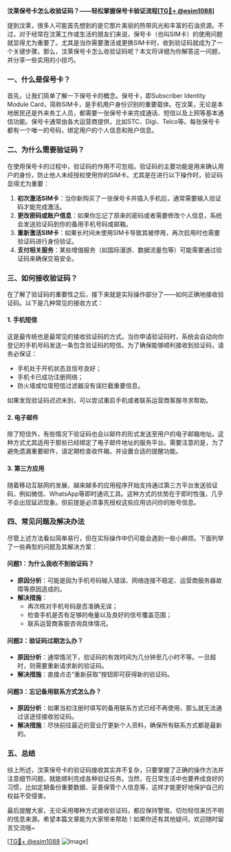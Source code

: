 **汶莱保号卡怎么收验证码？——轻松掌握保号卡验证流程[[TG💪+ @esim1088](https://t.me/s/esim1088)]**

提到汶莱，很多人可能首先想到的是它那片美丽的热带风光和丰富的石油资源。不过，对于经常在汶莱工作或生活的朋友们来说，保号卡（也叫SIM卡）的使用问题就显得尤为重要了。尤其是当你需要激活或更换SIM卡时，收到验证码就成为了一个关键步骤。那么，汶莱保号卡怎么收验证码呢？本文将详细为你解答这一问题，并分享一些实用的小技巧。

### 一、什么是保号卡？

首先，让我们简单了解一下保号卡的概念。保号卡，即Subscriber Identity Module Card，简称SIM卡，是手机用户身份识别的重要载体。在汶莱，无论是本地居民还是外来务工人员，都需要一张保号卡来完成通话、短信以及上网等基本通信功能。保号卡通常由各大运营商提供，比如STC、Digi、Telco等。每张保号卡都有一个唯一的号码，绑定用户的个人信息和账户信息。

### 二、为什么需要验证码？

在使用保号卡的过程中，验证码的作用不可忽视。验证码的主要功能是用来确认用户的身份，防止他人未经授权使用你的SIM卡。尤其是在进行以下操作时，验证码显得尤为重要：

1. **初次激活SIM卡**：当你新购买了一张保号卡并插入手机后，通常需要输入验证码才能完成激活。
2. **更改密码或账户信息**：如果你忘记了原来的密码或者需要修改个人信息，系统会发送验证码到你的备用手机号码或邮箱。
3. **重新激活SIM卡**：如果长时间未使用SIM卡导致其被停用，再次启用时也需要验证码进行身份验证。
4. **支付相关服务**：某些增值服务（如国际漫游、数据流量包等）可能需要通过验证码来确保交易安全。

### 三、如何接收验证码？

在了解了验证码的重要性之后，接下来就是实际操作部分了——如何正确地接收验证码。以下是几种常见的接收方式：

#### 1. 手机短信

这是最传统也是最常见的接收验证码的方式。当你申请验证码时，系统会自动向你登记的手机号码发送一条包含验证码的短信。为了确保能够顺利接收到验证码，请务必保证：

- 手机处于开机状态且信号良好；
- 手机卡已成功注册网络；
- 防火墙或垃圾短信过滤器没有误拦截重要信息。

如果发现验证码迟迟未到，可以尝试重启手机或者联系运营商客服寻求帮助。

#### 2. 电子邮件

除了短信外，有些情况下验证码也会以邮件的形式发送至用户的电子邮箱地址。这种方式尤其适用于那些已经绑定了电子邮件地址的服务平台。需要注意的是，为了避免遗漏重要邮件，请定期检查收件箱，并设置合适的提醒功能。

#### 3. 第三方应用

随着移动互联网的发展，越来越多的应用程序开始支持通过第三方平台发送验证码，例如微信、WhatsApp等即时通讯工具。这种方式的优势在于即时性强，几乎不会出现延迟现象。但前提是必须事先授权这些应用访问你的账号信息。

### 四、常见问题及解决办法

尽管上述方法看似简单易行，但在实际操作中仍可能会遇到一些小麻烦。下面列举了一些典型的问题及其解决方案：

#### 问题1：为什么我收不到验证码？

- **原因分析**：可能是因为手机号码输入错误、网络连接不稳定、运营商服务器故障等原因造成的。
- **解决措施**：
  - 再次核对手机号码是否准确无误；
  - 检查手机是否有足够的电量以及良好的信号覆盖范围；
  - 联系运营商客服咨询具体情况。

#### 问题2：验证码过期怎么办？

- **原因分析**：通常情况下，验证码的有效时间为几分钟至几小时不等。一旦超时，则需要重新请求新的验证码。
- **解决措施**：直接点击“重新获取”按钮即可获得新的验证码。

#### 问题3：忘记备用联系方式怎么办？

- **原因分析**：如果当初注册时填写的备用联系方式已经不再使用，那么就无法通过该途径接收验证码。
- **解决措施**：尽快前往最近的营业厅更新个人资料，确保所有联系方式都是最新的。

### 五、总结

综上所述，汶莱保号卡的验证码接收其实并不复杂，只要掌握了正确的操作方法并注意细节问题，就能顺利完成各种验证任务。当然，在日常生活中也要养成良好的习惯，比如定期备份重要数据、妥善保管个人信息等，这样才能更好地保护自己的权益不受侵害。

最后提醒大家，无论采用哪种方式接收验证码，都应保持警惕，切勿轻信来历不明的信息来源。希望本篇文章能为大家带来帮助！如果你还有其他疑问，欢迎随时留言交流哦~

[[TG💪+ @esim1088](https://t.me/s/esim1088) ![Image](https://i.postimg.cc/4NQfJmqS/Snipaste-2025-05-13-00-14-12.png)]